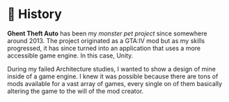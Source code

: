 # 📜 History

**Ghent Theft Auto** has been my _monster pet project_ since somewhere around 2013. The project originated as a GTA:IV mod but as my skills progressed, it has since turned into an application that uses a more accessible game engine. In this case, Unity.

During my failed Architecture studies, I wanted to show a design of mine inside of a game engine. I knew it was possible because there are tons of mods available for a vast array of games, every single on of them basically altering the game to the will of the mod creator.
